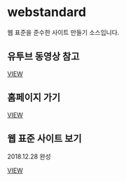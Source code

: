 # webstandard
<p>웹 표준을 준수한 사이트 만들기 소스입니다.</p>


<h2>유투브 동영상 참고</h2>
<a href="https://www.youtube.com/watch?v=i27cyOHfJCw&list=PL4UVBBIc6giKkfYN_2TVPgbMpd87lJEfg">VIEW</a>

<br>
<h2>홈페이지 가기</h2>
<a href="http://richclub7.dothome.co.kr">VIEW</a>

<br>


<h2>웹 표준 사이트 보기</h2>
<p>2018.12.28 완성</p>
<a href="https://webstoryboy.github.io/webstandard/">VIEW</a>

